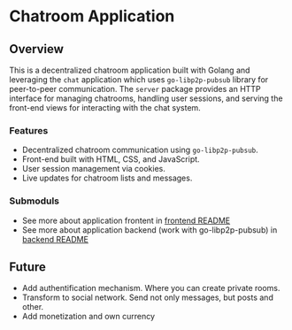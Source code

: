 # Chatroom Application
## Overview
This is a decentralized chatroom application built with Golang and leveraging the `chat` application which uses `go-libp2p-pubsub` library for peer-to-peer communication. The `server` package provides an HTTP interface for managing chatrooms, handling user sessions, and serving the front-end views for interacting with the chat system.
### Features
- Decentralized chatroom communication using `go-libp2p-pubsub`.
- Front-end built with HTML, CSS, and JavaScript.
- User session management via cookies.
- Live updates for chatroom lists and messages.
### Submoduls
- See more about application frontent in [frontend README](./frontend/README.md)
- See more about application backend (work with go-libp2p-pubsub) in [backend README](./chat/README.md)
## Future
- Add authentification mechanism. Where you can create private rooms.
- Transform to social network. Send not only messages, but posts and other.
- Add monetization and own currency
